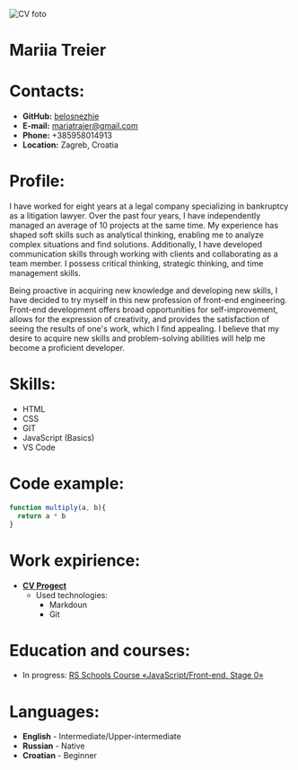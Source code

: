 ![CV foto](https://avatars.githubusercontent.com/u/137496420?v=4)
# Mariia Treier
# Contacts:
* **GitHub:** [belosnezhie](https://github.com/belosnezhie)
* **E-mail:** mariatraier@gmail.com
* **Phone:** +385958014913
* **Location:** Zagreb, Croatia

# Profile:

I have worked for eight years at a legal company specializing in bankruptcy as a litigation lawyer. Over the past four years, I have independently managed an average of 10 projects at the same time. My experience has shaped soft skills such as analytical thinking, enabling me to analyze complex situations and find solutions. Additionally, I have developed communication skills through working with clients and collaborating as a team member. I possess critical thinking, strategic thinking, and time management skills.

 Being proactive in acquiring new knowledge and developing new skills, I have decided to try myself in this new profession of front-end engineering. Front-end development offers broad opportunities for self-improvement, allows for the expression of creativity, and provides the satisfaction of seeing the results of one's work, which I find appealing. I believe that my desire to acquire new skills and problem-solving abilities will help me become a proficient developer.

# Skills:
* HTML
* CSS
* GIT
* JavaScript (Basics)
* VS Code

# Code example:
```js
function multiply(a, b){
  return a * b
}
```

# Work expirience:
* [**CV Progect**](https://github.com/belosnezhie/rsschool-cv/blob/gh-pages/cv.md?plain=1)
  * Used technologies:
    * Markdoun
    * Git

# Education and courses:
* In progress: [RS Schools Course «JavaScript/Front-end. Stage 0»](https://rs.school/js-stage0/)


# Languages:
* **English** - Intermediate/Upper-intermediate
* **Russian** - Native
* **Croatian** - Beginner